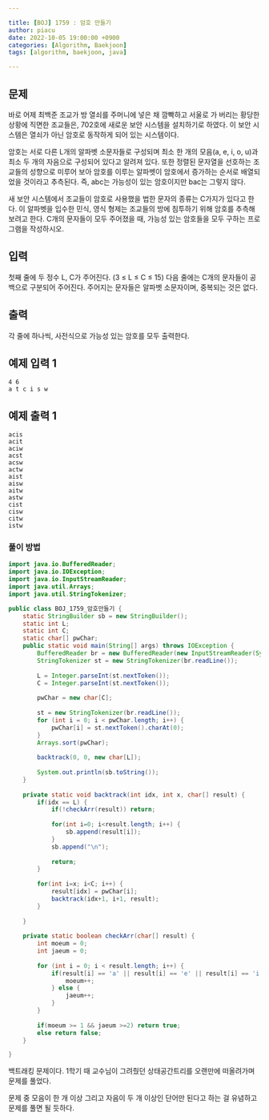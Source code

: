 ```yaml
---

title: [BOJ] 1759 : 암호 만들기
author: piacu
date: 2022-10-05 19:00:00 +0900
categories: [Algorithm, Baekjoon]
tags: [algorithm, baekjoon, java]

---
```


## 문제

바로 어제 최백준 조교가 방 열쇠를 주머니에 넣은 채 깜빡하고 서울로 가 버리는 황당한 상황에 직면한 조교들은, 702호에 새로운 보안 시스템을 설치하기로 하였다. 이 보안 시스템은 열쇠가 아닌 암호로 동작하게 되어 있는 시스템이다.

암호는 서로 다른 L개의 알파벳 소문자들로 구성되며 최소 한 개의 모음(a, e, i, o, u)과 최소 두 개의 자음으로 구성되어 있다고 알려져 있다. 또한 정렬된 문자열을 선호하는 조교들의 성향으로 미루어 보아 암호를 이루는 알파벳이 암호에서 증가하는 순서로 배열되었을 것이라고 추측된다. 즉, abc는 가능성이 있는 암호이지만 bac는 그렇지 않다.

새 보안 시스템에서 조교들이 암호로 사용했을 법한 문자의 종류는 C가지가 있다고 한다. 이 알파벳을 입수한 민식, 영식 형제는 조교들의 방에 침투하기 위해 암호를 추측해 보려고 한다. C개의 문자들이 모두 주어졌을 때, 가능성 있는 암호들을 모두 구하는 프로그램을 작성하시오.

## 입력

첫째 줄에 두 정수 L, C가 주어진다. (3 ≤ L ≤ C ≤ 15) 다음 줄에는 C개의 문자들이 공백으로 구분되어 주어진다. 주어지는 문자들은 알파벳 소문자이며, 중복되는 것은 없다.

## 출력

각 줄에 하나씩, 사전식으로 가능성 있는 암호를 모두 출력한다.

## 예제 입력 1

```
4 6
a t c i s w
```

## 예제 출력 1

```
acis
acit
aciw
acst
acsw
actw
aist
aisw
aitw
astw
cist
cisw
citw
istw
```

### 풀이 방법

```java
import java.io.BufferedReader;
import java.io.IOException;
import java.io.InputStreamReader;
import java.util.Arrays;
import java.util.StringTokenizer;

public class BOJ_1759_암호만들기 {
	static StringBuilder sb = new StringBuilder();
	static int L;
	static int C;
	static char[] pwChar;
	public static void main(String[] args) throws IOException {
		BufferedReader br = new BufferedReader(new InputStreamReader(System.in));
		StringTokenizer st = new StringTokenizer(br.readLine());
		
		L = Integer.parseInt(st.nextToken());
		C = Integer.parseInt(st.nextToken());
		
		pwChar = new char[C];
		
		st = new StringTokenizer(br.readLine());
		for (int i = 0; i < pwChar.length; i++) {
			pwChar[i] = st.nextToken().charAt(0);
		}
		Arrays.sort(pwChar);
		
		backtrack(0, 0, new char[L]);
		
		System.out.println(sb.toString());
	}
	
	private static void backtrack(int idx, int x, char[] result) {
		if(idx == L) {
			if(!checkArr(result)) return;
			
			for(int i=0; i<result.length; i++) {
				sb.append(result[i]);
			}
			sb.append("\n");
			
			return;
		}
		
		for(int i=x; i<C; i++) {
			result[idx] = pwChar[i];
			backtrack(idx+1, i+1, result);
		}
			
	}
	
	private static boolean checkArr(char[] result) {
		int moeum = 0;
		int jaeum = 0;
		
		for (int i = 0; i < result.length; i++) {
			if(result[i] == 'a' || result[i] == 'e' || result[i] == 'i' || result[i] == 'o' || result[i] == 'u') {
				moeum++;
			} else {
				jaeum++;
			}
		}
		
		if(moeum >= 1 && jaeum >=2) return true;
		else return false;
	}

}
```

백트래킹 문제이다. 1학기 때 교수님이 그려줬던 상태공간트리를 오랜만에 떠올려가며 문제를 풀었다.

문제 중 모음이 한 개 이상 그리고 자음이 두 개 이상인 단어만 된다고 하는 걸 유념하고 문제를 풀면 될 듯하다.
